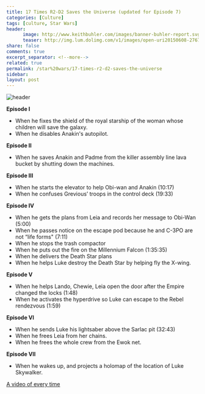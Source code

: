 ```yaml
---
title: 17 Times R2-D2 Saves the Universe (updated for Episode 7)
categories: [Culture]
tags: [culture, Star Wars]
header:
      image: http://www.keithbuhler.com/images/banner-buhler-report.svg
      teaser: http://img.lum.dolimg.com/v1/images/open-uri20150608-27674-1fwzu9h_bec2141d.jpeg?region=0%2C0%2C1200%2C675
share: false
comments: true
excerpt_separator: <!--more-->
related: true
permalink: /star%20wars/17-times-r2-d2-saves-the-universe
sidebar: 
layout: post
---
```


![header](http://img.lum.dolimg.com/v1/images/open-uri20150608-27674-1fwzu9h_bec2141d.jpeg?region=0%2C0%2C1200%2C675)

**Episode I**

* When he fixes the shield of the royal starship of the woman whose children will save the galaxy. 
* When he disables Anakin's autopilot. 

<!--more-->

**Episode II**

* When he saves Anakin and Padme from the killer assembly line lava bucket by shutting down the machines.

**Episode III**

* When he starts the elevator to help Obi-wan and Anakin (10:17)
* When he confuses Grevious’ troops in the control deck (19:33)

**Episode IV**

* When he gets the plans from Leia and records her message to Obi-Wan (5:00)
* When he passes notice on the escape pod because he and C-3PO are not “life forms" (7:11)
* When he stops the trash compactor
* When he puts out the fire on the Millennium Falcon (1:35:35)
* When he delivers the Death Star plans
* When he helps Luke destroy the Death Star by helping fly the X-wing. 

**Episode V**

* When he helps Lando, Chewie, Leia open the door after the Empire changed the locks (1:48) 
* When he activates the hyperdrive so Luke can escape to the Rebel rendezvous (1:59)

**Episode VI**

* When he sends Luke his lightsaber above the Sarlac pit (32:43)
* When he frees Leia from her chains.
* When he frees the whole crew from the Ewok net. 

**Episode VII**

* When he wakes up, and projects a holomap of the location of Luke Skywalker. 


[A video of every time](https://www.youtube.com/watch?v=JLmOteqmDYc)